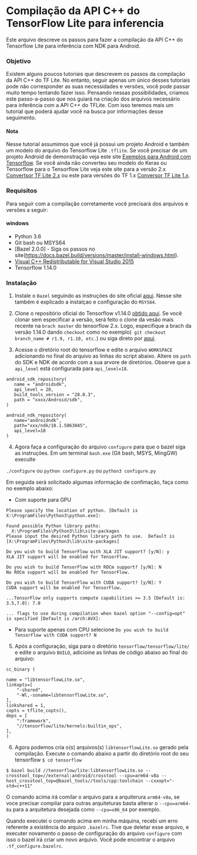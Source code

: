 # Compilação da API C++ do TensorFlow Lite para inferencia
Este arquivo descreve os passos para fazer a compilação da API C++ do Tensorflow Lite para  inferência com NDK para Android.

### Objetivo
Existem alguns poucos tutoriais que descrevem os passos da compilação da API C++ do TF Lite. No entanto, seguir apenas um único desses tutoriais pode não corresponder as suas necessidades e versões, você pode passar muito tempo tentando fazer isso. Pensando nessas possibilidades, criamos este passo-a-passo que nos guiará na criação dos arquivos necessário para inferência com a API C++ do TFLite. Com isso teremos mais um tutorial que poderá ajudar você na busca por informações desse seguimento.

#### Nota
Nesse tutorial assumimos que você já possui um projeto Android e também um modelo do arquivo do Tensorflow Lite ```.tflite```.
Se você precisar de um projeto Android de demonstração veja este site [Exemplos para Android com Tensorflow](https://github.com/tensorflow/examples/blob/master/lite/examples/image_classification/android/README.md). Se você ainda não converteu seu modelo do Keras ou Tensorflow para o Tensorflow Lite veja este site para a versão 2.x [Convertsor TF Lite 2.x](https://www.tensorflow.org/lite/convert) ou este para versões do TF 1.x [Conversor TF Lite 1.x](https://github.com/tensorflow/tensorflow/blob/master/tensorflow/lite/g3doc/r1/convert/python_api.md).

### Requisitos
Para seguir com a compilação corretamente você precisará dos arquivos e versões a seguir:
#### windows
* Python 3.6
* Git bash ou MSYS64
* [Bazel 2.0.0] - Siga os passos no site(https://docs.bazel.build/versions/master/install-windows.html).
* [Visual C++ Redistributable for Visual Studio 2015](https://www.microsoft.com/en-us/download/details.aspx?id=48145)
* Tensorflow 1.14.0

### Instalação
1. Instale o ```Bazel``` seguindo as instruções do site oficial [aqui](https://docs.bazel.build/versions/master/install-windows.html). Nesse site também é explicado a instalçao e configuração do ```MSYS64```.

2. Clone o repositório oficial do Tensorflow v1.14.0 [obtido aqui](https://github.com/tensorflow/tensorflow/releases/tag/v1.14.0). Se você clonar sem especificar a versão, será feito o clone da vesão mais recente na ```brach master``` do tensorflow 2.x. Logo, especifique a brach da versão 1.14.0 dando ```checkout``` como no exemplo(``` git checkout branch_name # r1.9, r1.10, etc.```) ou siga direto por [aqui](https://github.com/tensorflow/tensorflow/releases/tag/v1.14.0).

3. Acesse o diretório root do tensorflow e edite o arquivo ```WORKSPACE``` adicionando no final do arquivo as linhas do script abaixo. Altere os ```path``` do SDK e NDK de acordo com a sua arvore de diretórios. Observe que a ```api_level``` está configurada para ```api_level=18```. 
```
android_sdk_repository(
   name = "androidsdk",
   api_level = 28,
   build_tools_version = "28.0.3",
   path = "xxxx/Android/sdk",
)

android_ndk_repository(
   name="androidndk",
   path="xxx/ndk/18.1.5063045",
   api_level=18
)
```
4. Agora faça a configuração do arquivo ```configure``` para que o bazel siga as instruções. Em um terminal ```bash.exe``` (Git bash, MSYS, MingGW) execulte 

```./configure``` ou
```python configure.py``` ou
```python3 configure.py``` 

Em seguida será solicitado algumas informação de confimação, faça como no exemplo abaixo:
* Com suporte para GPU
```
Please specify the location of python. [Default is X:\ProgramFiles\Python3\python.exe]:

Found possible Python library paths:
  X:\ProgramFiles\Python3\lib\site-packages
Please input the desired Python library path to use.  Default is [X:\ProgramFiles\Python3\lib\site-packages]

Do you wish to build TensorFlow with XLA JIT support? [y/N]: y
XLA JIT support will be enabled for TensorFlow.

Do you wish to build TensorFlow with ROCm support? [y/N]: N
No ROCm support will be enabled for TensorFlow.

Do you wish to build TensorFlow with CUDA support? [y/N]: Y
CUDA support will be enabled for TensorFlow.

...TensorFlow only supports compute capabilities >= 3.5 [Default is: 3.5,7.0]: 7.0

... flags to use during compilation when bazel option "--config=opt" is specified [Default is /arch:AVX]:
```
* Para suporte apenas com CPU selecione 
```Do you wish to build TensorFlow with CUDA support? N```

5. Após a configuração, siga para o diretório ```tensorflow/tensorflow/lite/``` e edite o arquivo ```BUILD```, adicioine as linhas de código abaixo ao final do arquivo:
```
cc_binary (

name = "libtensorflowLite.so",
linkopts=[
    "-shared", 
    "-Wl,-soname=libtensorflowLite.so",
],
linkshared = 1,
copts = tflite_copts(),
deps = [
    ":framework",
    "//tensorflow/lite/kernels:builtin_ops",
],
)
```

6. Agora podemos cria o(s) arquivos(s) ```libtensorflowLite.so``` gerado pela compilação.
Execute o comando abaixo a partir do diretório root do seu tensorflow
```$ cd tensorflow ```

```$ bazel build //tensorflow/lite:libtensorflowLite.so --crosstool_top=//external:android/crosstool --cpu=arm64-v8a --host_crosstool_top=@bazel_tools//tools/cpp:toolchain --cxxopt="-std=c++11"```

O comando acima irá comilar o arquivo para a arquiterura ```arm64-v8a```, se voce precisar compilar para outras arquiteturas basta alterar o ```--cpu=arm64-8a``` para a arquitetura desejada como ```--cpu=x86_64``` por exemplo.

Quando executei o comando acima em minha máquina, recebi um erro referente a existência do arquivo ```.bazelrc```. Tive que deletar esse arquivo, e executer novamento o passo de configuração do arquivo ```configure``` com isso o bazel irá criar um novo arquivo. Você pode encontrar o arquivo ```.tf_configure.bazelrc```.
